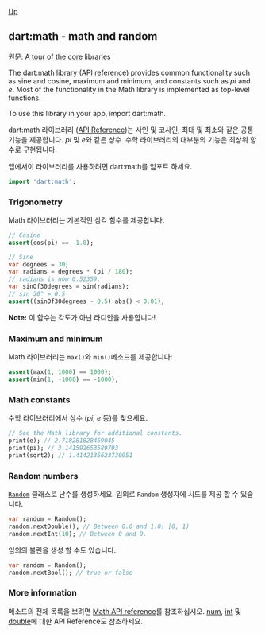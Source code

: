 [Up](./index.md)

## dart:math - math and random

원문: [A tour of the core libraries](https://dart.dev/guides/libraries/library-tour)

The dart:math library ([API reference](https://api.dartlang.org/stable/dart-math/dart-math-library.html)) provides common functionality such as sine and cosine, maximum and minimum, and constants such as *pi* and *e*. Most of the functionality in the Math library is implemented as top-level functions.

To use this library in your app, import dart:math.

dart:math 라이브러리 ([API Reference](https://api.dartlang.org/stable/dart-math/dart-math-library.html))는 사인 및 코사인, 최대 및 최소와 같은 공통 기능을 제공합니다. *pi* 및 *e*와 같은 상수. 수학 라이브러리의 대부분의 기능은 최상위 함수로 구현됩니다.

앱에서이 라이브러리를 사용하려면 dart:math를 임포트 하세요.

```dart
import 'dart:math';
```

###  Trigonometry

Math 라이브러리는 기본적인 삼각 함수를 제공합니다.

```dart
// Cosine
assert(cos(pi) == -1.0);

// Sine
var degrees = 30;
var radians = degrees * (pi / 180);
// radians is now 0.52359.
var sinOf30degrees = sin(radians);
// sin 30° = 0.5
assert((sinOf30degrees - 0.5).abs() < 0.01);
```

**Note:** 이 함수는 각도가 아닌 라디안을 사용합니다!

###  Maximum and minimum

Math 라이브러리는 `max()`와 `min()`메소드를 제공합니다:

```dart
assert(max(1, 1000) == 1000);
assert(min(1, -1000) == -1000);
```

###  Math constants

수학 라이브러리에서 상수 (*pi*, *e* 등)를 찾으세요.

```dart
// See the Math library for additional constants.
print(e); // 2.718281828459045
print(pi); // 3.141592653589793
print(sqrt2); // 1.4142135623730951
```

###  Random numbers

[`Random`](https://api.dartlang.org/stable/dart-math/Random-class.html) 클래스로 난수를 생성하세요. 임의로 `Random` 생성자에 시드를 제공 할 수 있습니다.

```dart
var random = Random();
random.nextDouble(); // Between 0.0 and 1.0: [0, 1)
random.nextInt(10); // Between 0 and 9.
```

임의의 불린을 생성 할 수도 있습니다.

```dart
var random = Random();
random.nextBool(); // true or false
```

###  More information

메소드의 전체 목록을 보려면 [Math API reference](https://api.dartlang.org/stable/dart-math/dart-math-library.html)를 참조하십시오. [num](https://api.dartlang.org/stable/dart-core/num-class.html), [int](https://api.dartlang.org/stable/dart-core/int-class.html) 및 [double](https://api.dartlang.org/stable/dart-core/double-class.html)에 대한 API Reference도 참조하세요.
